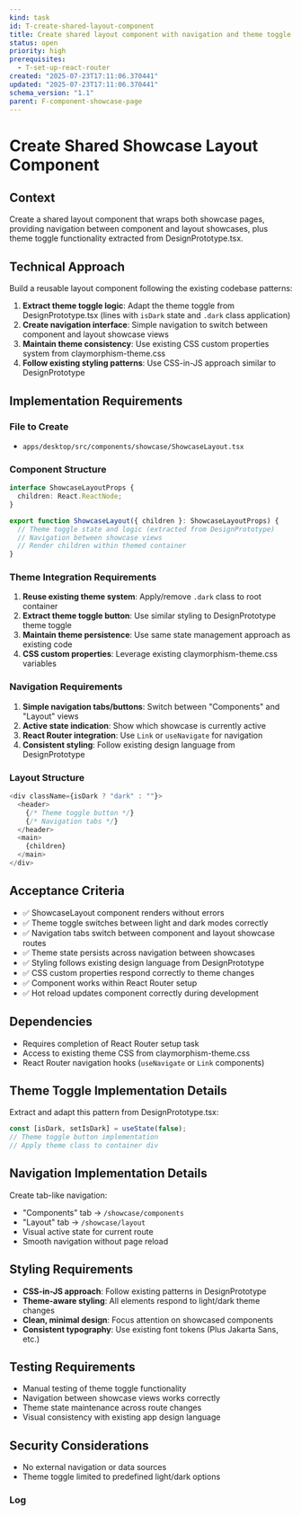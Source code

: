 ```yaml
---
kind: task
id: T-create-shared-layout-component
title: Create shared layout component with navigation and theme toggle
status: open
priority: high
prerequisites:
  - T-set-up-react-router
created: "2025-07-23T17:11:06.370441"
updated: "2025-07-23T17:11:06.370441"
schema_version: "1.1"
parent: F-component-showcase-page
---
```


# Create Shared Showcase Layout Component

## Context

Create a shared layout component that wraps both showcase pages, providing navigation between component and layout showcases, plus theme toggle functionality extracted from DesignPrototype.tsx.

## Technical Approach

Build a reusable layout component following the existing codebase patterns:

1. **Extract theme toggle logic**: Adapt the theme toggle from DesignPrototype.tsx (lines with `isDark` state and `.dark` class application)
2. **Create navigation interface**: Simple navigation to switch between component and layout showcase views
3. **Maintain theme consistency**: Use existing CSS custom properties system from claymorphism-theme.css
4. **Follow existing styling patterns**: Use CSS-in-JS approach similar to DesignPrototype

## Implementation Requirements

### File to Create

- `apps/desktop/src/components/showcase/ShowcaseLayout.tsx`

### Component Structure

```typescript
interface ShowcaseLayoutProps {
  children: React.ReactNode;
}

export function ShowcaseLayout({ children }: ShowcaseLayoutProps) {
  // Theme toggle state and logic (extracted from DesignPrototype)
  // Navigation between showcase views
  // Render children within themed container
}
```

### Theme Integration Requirements

1. **Reuse existing theme system**: Apply/remove `.dark` class to root container
2. **Extract theme toggle button**: Use similar styling to DesignPrototype theme toggle
3. **Maintain theme persistence**: Use same state management approach as existing code
4. **CSS custom properties**: Leverage existing claymorphism-theme.css variables

### Navigation Requirements

1. **Simple navigation tabs/buttons**: Switch between "Components" and "Layout" views
2. **Active state indication**: Show which showcase is currently active
3. **React Router integration**: Use `Link` or `useNavigate` for navigation
4. **Consistent styling**: Follow existing design language from DesignPrototype

### Layout Structure

```typescript
<div className={isDark ? "dark" : ""}>
  <header>
    {/* Theme toggle button */}
    {/* Navigation tabs */}
  </header>
  <main>
    {children}
  </main>
</div>
```

## Acceptance Criteria

- ✅ ShowcaseLayout component renders without errors
- ✅ Theme toggle switches between light and dark modes correctly
- ✅ Navigation tabs switch between component and layout showcase routes
- ✅ Theme state persists across navigation between showcases
- ✅ Styling follows existing design language from DesignPrototype
- ✅ CSS custom properties respond correctly to theme changes
- ✅ Component works within React Router setup
- ✅ Hot reload updates component correctly during development

## Dependencies

- Requires completion of React Router setup task
- Access to existing theme CSS from claymorphism-theme.css
- React Router navigation hooks (`useNavigate` or `Link` components)

## Theme Toggle Implementation Details

Extract and adapt this pattern from DesignPrototype.tsx:

```typescript
const [isDark, setIsDark] = useState(false);
// Theme toggle button implementation
// Apply theme class to container div
```

## Navigation Implementation Details

Create tab-like navigation:

- "Components" tab → `/showcase/components`
- "Layout" tab → `/showcase/layout`
- Visual active state for current route
- Smooth navigation without page reload

## Styling Requirements

- **CSS-in-JS approach**: Follow existing patterns in DesignPrototype
- **Theme-aware styling**: All elements respond to light/dark theme changes
- **Clean, minimal design**: Focus attention on showcased components
- **Consistent typography**: Use existing font tokens (Plus Jakarta Sans, etc.)

## Testing Requirements

- Manual testing of theme toggle functionality
- Navigation between showcase views works correctly
- Theme state maintenance across route changes
- Visual consistency with existing app design language

## Security Considerations

- No external navigation or data sources
- Theme toggle limited to predefined light/dark options

### Log
